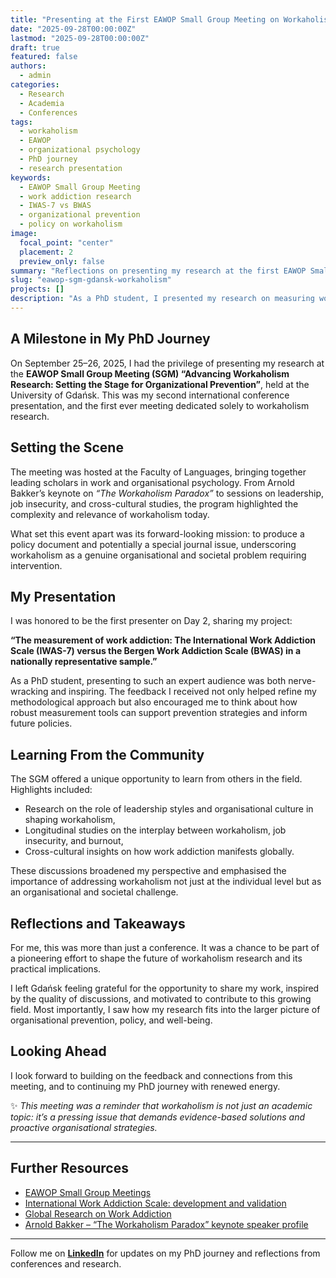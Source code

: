 ```yaml
---
title: "Presenting at the First EAWOP Small Group Meeting on Workaholism Research in Gdańsk"
date: "2025-09-28T00:00:00Z"
lastmod: "2025-09-28T00:00:00Z"
draft: true
featured: false
authors:
  - admin
categories:
  - Research
  - Academia
  - Conferences
tags:
  - workaholism
  - EAWOP
  - organizational psychology
  - PhD journey
  - research presentation
keywords:
  - EAWOP Small Group Meeting
  - work addiction research
  - IWAS-7 vs BWAS
  - organizational prevention
  - policy on workaholism
image:
  focal_point: "center"
  placement: 2
  preview_only: false
summary: "Reflections on presenting my research at the first EAWOP Small Group Meeting on workaholism in Gdańsk, where researchers gathered to exchange ideas, establish a policy document, and highlight workaholism as a pressing organizational challenge."
slug: "eawop-sgm-gdansk-workaholism"
projects: []
description: "As a PhD student, I presented my research on measuring work addiction at the first EAWOP Small Group Meeting on workaholism in Gdańsk. The meeting brought together leading scholars, initiated policy discussions, and emphasized the importance of organizational prevention."
---
```


## A Milestone in My PhD Journey  

On September 25–26, 2025, I had the privilege of presenting my research at the **EAWOP Small Group Meeting (SGM) “Advancing Workaholism Research: Setting the Stage for Organizational Prevention”**, held at the University of Gdańsk. This was my second international conference presentation, and the first ever meeting dedicated solely to workaholism research.  

## Setting the Scene  

The meeting was hosted at the Faculty of Languages, bringing together leading scholars in work and organisational psychology. From Arnold Bakker’s keynote on *“The Workaholism Paradox”* to sessions on leadership, job insecurity, and cross-cultural studies, the program highlighted the complexity and relevance of workaholism today.  

What set this event apart was its forward-looking mission: to produce a policy document and potentially a special journal issue, underscoring workaholism as a genuine organisational and societal problem requiring intervention.  

## My Presentation  

I was honored to be the first presenter on Day 2, sharing my project:  

**“The measurement of work addiction: The International Work Addiction Scale (IWAS-7) versus the Bergen Work Addiction Scale (BWAS) in a nationally representative sample.”**  

As a PhD student, presenting to such an expert audience was both nerve-wracking and inspiring. The feedback I received not only helped refine my methodological approach but also encouraged me to think about how robust measurement tools can support prevention strategies and inform future policies.  

## Learning From the Community  

The SGM offered a unique opportunity to learn from others in the field. Highlights included:  

- Research on the role of leadership styles and organisational culture in shaping workaholism,  
- Longitudinal studies on the interplay between workaholism, job insecurity, and burnout,  
- Cross-cultural insights on how work addiction manifests globally.  

These discussions broadened my perspective and emphasised the importance of addressing workaholism not just at the individual level but as an organisational and societal challenge.  

## Reflections and Takeaways  

For me, this was more than just a conference. It was a chance to be part of a pioneering effort to shape the future of workaholism research and its practical implications.  

I left Gdańsk feeling grateful for the opportunity to share my work, inspired by the quality of discussions, and motivated to contribute to this growing field. Most importantly, I saw how my research fits into the larger picture of organisational prevention, policy, and well-being.  

## Looking Ahead  

I look forward to building on the feedback and connections from this meeting, and to continuing my PhD journey with renewed energy.  

✨ *This meeting was a reminder that workaholism is not just an academic topic: it’s a pressing issue that demands evidence-based solutions and proactive organisational strategies.*  

---

## Further Resources  

- [EAWOP Small Group Meetings](https://eawop.org/upcoming-events/advancing-workaholism-research-setting-stage-organizational-prevention)  
- [International Work Addiction Scale: development and validation](https://doi.org/10.1556/2006.2025.00005)
- [Global Research on Work Addiction](https://workaddiction.org/)
- [Arnold Bakker – “The Workaholism Paradox” keynote speaker profile](https://scholar.google.com/citations?user=FTl3bwUAAAAJ&hl=en)  

---  

Follow me on **[LinkedIn](https://www.linkedin.com/)** for updates on my PhD journey and reflections from conferences and research.  
